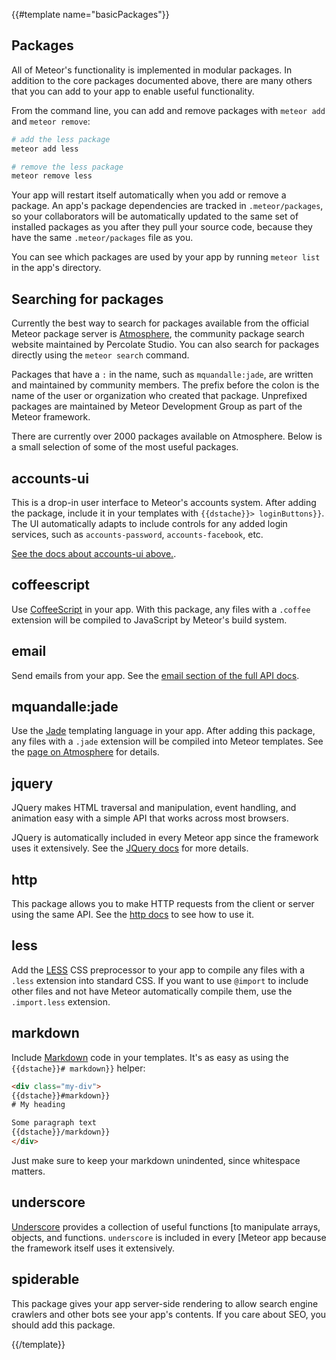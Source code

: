 {{#template name="basicPackages"}}

<h2 id="packages"><span>Packages</span></h2>

All of Meteor's functionality is implemented in modular packages. In addition
to the core packages documented above, there are many others that you can add to
your app to enable useful functionality.

From the command line, you can add and remove packages with `meteor add`
and `meteor remove`:

```bash
# add the less package
meteor add less

# remove the less package
meteor remove less
```

Your app will restart itself automatically when you add or remove a
package.  An app's package dependencies are tracked in `.meteor/packages`,
so your collaborators will be automatically updated to the same set of
installed packages as you after they pull your source code, because they
have the same `.meteor/packages` file as you.

You can see which packages are used by your app by running `meteor list`
in the app's directory.

## Searching for packages

Currently the best way to search for packages available from the official
Meteor package server is [Atmosphere](https://atmospherejs.com/), the
community package search website maintained by Percolate Studio. You can
also search for packages directly using the `meteor search` command.

Packages that have a `:` in the name, such as `mquandalle:jade`, are written and
maintained by community members. The prefix before the colon is the name of the
user or organization who created that package. Unprefixed packages are
maintained by Meteor Development Group as part of the Meteor framework.

There are currently over 2000 packages available on Atmosphere. Below is a small
selection of some of the most useful packages.

## accounts-ui

This is a drop-in user interface to Meteor's accounts system. After adding the
package, include it in your templates with `{{dstache}}> loginButtons}}`. The UI
automatically adapts to include controls for any added login services, such as
`accounts-password`, `accounts-facebook`, etc.

[See the docs about accounts-ui above.](#/basic/accounts).

## coffeescript

Use [CoffeeScript](http://coffeescript.org/) in your app. With this package, any
files with a `.coffee` extension will be compiled to JavaScript by Meteor's
build system.

## email

Send emails from your app. See the [email section of the full API
docs](#/full/email).

<h2 id="jade">mquandalle:jade</h2>

Use the [Jade](http://jade-lang.com/) templating language in your app. After
adding this package, any files with a `.jade` extension will be compiled into
Meteor templates. See the [page on
Atmosphere](https://atmospherejs.com/mquandalle/jade) for details.

## jquery

JQuery makes HTML traversal and manipulation, event handling, and animation
easy with a simple API that works across most browsers.

JQuery is automatically included in every Meteor app since the framework uses it
extensively. See the [JQuery docs](http://jquery.com/) for more details.

## http

This package allows you to make HTTP requests from the client or server using
the same API. See the [http docs](#/full/http) to see how to use it.

## less

Add the [LESS](http://lesscss.org/) CSS preprocessor to your app to
compile any files with a `.less` extension into standard CSS. If you want
to use `@import` to include other files and not have Meteor automatically
compile them, use the `.import.less` extension.

## markdown

Include [Markdown](http://daringfireball.net/projects/markdown/syntax)
code in your templates. It's as easy as using the `{{dstache}}#
markdown}}` helper:

```html
<div class="my-div">
{{dstache}}#markdown}}
# My heading

Some paragraph text
{{dstache}}/markdown}}
</div>
```

Just make sure to keep your markdown unindented, since whitespace matters.

## underscore

[Underscore](http://underscorejs.org/) provides a collection of useful functions
[to manipulate arrays, objects, and functions. `underscore` is included in every
[Meteor app because the framework itself uses it extensively.

## spiderable

This package gives your app server-side rendering to allow search engine
crawlers and other bots see your app's contents. If you care about SEO, you
should add this package.

{{/template}}
